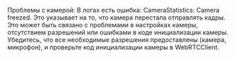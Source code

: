 
Проблемы с камерой:
В логах есть ошибка: CameraStatistics: Camera freezed. Это указывает на то, что камера перестала отправлять кадры. Это может быть связано с проблемами в настройках камеры, отсутствием разрешений или ошибками в коде инициализации камеры.
Убедитесь, что все необходимые разрешения предоставлены (камера, микрофон), и проверьте код инициализации камеры в WebRTCClient.